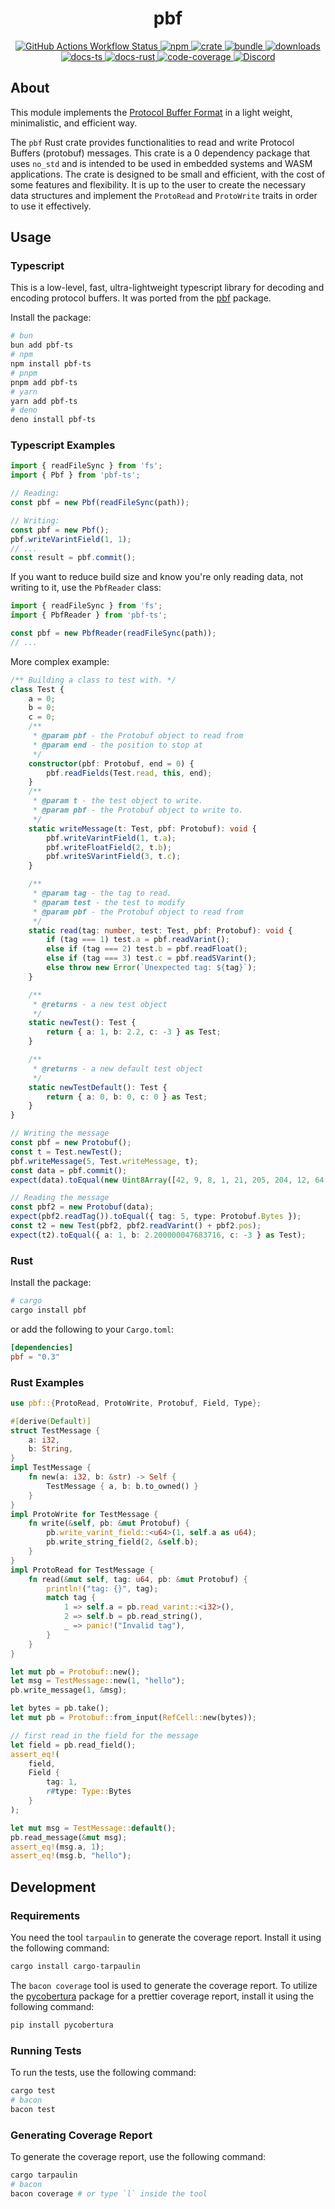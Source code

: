 <h1 style="text-align: center;">
<div align="center">pbf</div>
</h1>

<p align="center">
  <a href="https://img.shields.io/github/actions/workflow/status/Open-S2/pbf/test.yml?logo=github">
    <img src="https://img.shields.io/github/actions/workflow/status/Open-S2/pbf/test.yml?logo=github" alt="GitHub Actions Workflow Status">
  </a>
  <a href="https://npmjs.org/package/pbf-ts">
    <img src="https://img.shields.io/npm/v/pbf-ts.svg?logo=npm&logoColor=white" alt="npm">
  </a>
  <a href="https://crates.io/crates/pbf">
    <img src="https://img.shields.io/crates/v/pbf.svg?logo=rust&logoColor=white" alt="crate">
  </a>
  <a href="https://bundlejs.com/?q=pbf-ts&treeshake=%5B*%5D">
    <img src="https://img.shields.io/bundlejs/size/pbf-ts" alt="bundle">
  </a>
  <a href="https://www.npmjs.com/package/pbf-ts">
    <img src="https://img.shields.io/npm/dm/pbf-ts.svg" alt="downloads">
  </a>
  <a href="https://open-s2.github.io/pbf/">
    <img src="https://img.shields.io/badge/docs-typescript-yellow.svg" alt="docs-ts">
  </a>
  <a href="https://docs.rs/pbf">
    <img src="https://img.shields.io/badge/docs-rust-yellow.svg" alt="docs-rust">
  </a>
  <a href="https://coveralls.io/github/Open-S2/pbf?branch=master">
    <img src="https://coveralls.io/repos/github/Open-S2/pbf/badge.svg?branch=master" alt="code-coverage">
  </a>
  <a href="https://discord.opens2.com">
    <img src="https://img.shields.io/discord/953563031701426206?logo=discord&logoColor=white" alt="Discord">
  </a>
</p>

## About

This module implements the [Protocol Buffer Format](https://protobuf.dev/) in a light weight, minimalistic, and efficient way.

The `pbf` Rust crate provides functionalities to read and write Protocol Buffers (protobuf) messages. This crate is a 0 dependency package that uses `no_std` and is intended to be used in embedded systems and WASM applications. The crate is designed to be small and efficient, with the cost of some features and flexibility. It is up to the user to create the necessary data structures and implement the `ProtoRead` and `ProtoWrite` traits in order to use it effectively.

## Usage

### Typescript

This is a low-level, fast, ultra-lightweight typescript library for decoding and encoding protocol buffers. It was ported from the [pbf](https://github.com/mapbox/pbf) package.

Install the package:

```bash
# bun
bun add pbf-ts
# npm
npm install pbf-ts
# pnpm
pnpm add pbf-ts
# yarn
yarn add pbf-ts
# deno
deno install pbf-ts
```

### Typescript Examples

```ts
import { readFileSync } from 'fs';
import { Pbf } from 'pbf-ts';

// Reading:
const pbf = new Pbf(readFileSync(path));

// Writing:
const pbf = new Pbf();
pbf.writeVarintField(1, 1);
// ...
const result = pbf.commit();
```

If you want to reduce build size and know you're only reading data, not writing to it, use the `PbfReader` class:

```ts
import { readFileSync } from 'fs';
import { PbfReader } from 'pbf-ts';

const pbf = new PbfReader(readFileSync(path));
// ...
```

More complex example:

```ts
/** Building a class to test with. */
class Test {
    a = 0;
    b = 0;
    c = 0;
    /**
     * @param pbf - the Protobuf object to read from
     * @param end - the position to stop at
     */
    constructor(pbf: Protobuf, end = 0) {
        pbf.readFields(Test.read, this, end);
    }
    /**
     * @param t - the test object to write.
     * @param pbf - the Protobuf object to write to.
     */
    static writeMessage(t: Test, pbf: Protobuf): void {
        pbf.writeVarintField(1, t.a);
        pbf.writeFloatField(2, t.b);
        pbf.writeSVarintField(3, t.c);
    }

    /**
     * @param tag - the tag to read.
     * @param test - the test to modify
     * @param pbf - the Protobuf object to read from
     */
    static read(tag: number, test: Test, pbf: Protobuf): void {
        if (tag === 1) test.a = pbf.readVarint();
        else if (tag === 2) test.b = pbf.readFloat();
        else if (tag === 3) test.c = pbf.readSVarint();
        else throw new Error(`Unexpected tag: ${tag}`);
    }

    /**
     * @returns - a new test object
     */
    static newTest(): Test {
        return { a: 1, b: 2.2, c: -3 } as Test;
    }

    /**
     * @returns - a new default test object
     */
    static newTestDefault(): Test {
        return { a: 0, b: 0, c: 0 } as Test;
    }
}

// Writing the message
const pbf = new Protobuf();
const t = Test.newTest();
pbf.writeMessage(5, Test.writeMessage, t);
const data = pbf.commit();
expect(data).toEqual(new Uint8Array([42, 9, 8, 1, 21, 205, 204, 12, 64, 24, 5]));

// Reading the message
const pbf2 = new Protobuf(data);
expect(pbf2.readTag()).toEqual({ tag: 5, type: Protobuf.Bytes });
const t2 = new Test(pbf2, pbf2.readVarint() + pbf2.pos);
expect(t2).toEqual({ a: 1, b: 2.200000047683716, c: -3 } as Test);
```

### Rust

Install the package:

```bash
# cargo
cargo install pbf
```

or add the following to your `Cargo.toml`:

```toml
[dependencies]
pbf = "0.3"
```

### Rust Examples

```rust
use pbf::{ProtoRead, ProtoWrite, Protobuf, Field, Type};

#[derive(Default)]
struct TestMessage {
    a: i32,
    b: String,
}
impl TestMessage {
    fn new(a: i32, b: &str) -> Self {
        TestMessage { a, b: b.to_owned() }
    }
}
impl ProtoWrite for TestMessage {
    fn write(&self, pb: &mut Protobuf) {
        pb.write_varint_field::<u64>(1, self.a as u64);
        pb.write_string_field(2, &self.b);
    }
}
impl ProtoRead for TestMessage {
    fn read(&mut self, tag: u64, pb: &mut Protobuf) {
        println!("tag: {}", tag);
        match tag {
            1 => self.a = pb.read_varint::<i32>(),
            2 => self.b = pb.read_string(),
            _ => panic!("Invalid tag"),
        }
    }
}

let mut pb = Protobuf::new();
let msg = TestMessage::new(1, "hello");
pb.write_message(1, &msg);

let bytes = pb.take();
let mut pb = Protobuf::from_input(RefCell::new(bytes));

// first read in the field for the message
let field = pb.read_field();
assert_eq!(
    field,
    Field {
        tag: 1,
        r#type: Type::Bytes
    }
);

let mut msg = TestMessage::default();
pb.read_message(&mut msg);
assert_eq!(msg.a, 1);
assert_eq!(msg.b, "hello");
```

## Development

### Requirements

You need the tool `tarpaulin` to generate the coverage report. Install it using the following command:

```bash
cargo install cargo-tarpaulin
```

The `bacon coverage` tool is used to generate the coverage report. To utilize the [pycobertura](https://pypi.org/project/pycobertura/) package for a prettier coverage report, install it using the following command:

```bash
pip install pycobertura
```

### Running Tests

To run the tests, use the following command:

```bash
cargo test
# bacon
bacon test
```

### Generating Coverage Report

To generate the coverage report, use the following command:

```bash
cargo tarpaulin
# bacon
bacon coverage # or type `l` inside the tool
```
